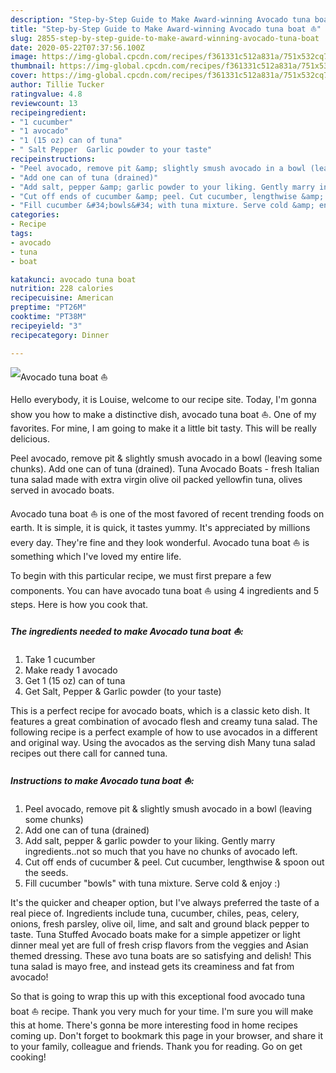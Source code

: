 ```yaml
---
description: "Step-by-Step Guide to Make Award-winning Avocado tuna boat ⛵"
title: "Step-by-Step Guide to Make Award-winning Avocado tuna boat ⛵"
slug: 2855-step-by-step-guide-to-make-award-winning-avocado-tuna-boat
date: 2020-05-22T07:37:56.100Z
image: https://img-global.cpcdn.com/recipes/f361331c512a831a/751x532cq70/avocado-tuna-boat-⛵-recipe-main-photo.jpg
thumbnail: https://img-global.cpcdn.com/recipes/f361331c512a831a/751x532cq70/avocado-tuna-boat-⛵-recipe-main-photo.jpg
cover: https://img-global.cpcdn.com/recipes/f361331c512a831a/751x532cq70/avocado-tuna-boat-⛵-recipe-main-photo.jpg
author: Tillie Tucker
ratingvalue: 4.8
reviewcount: 13
recipeingredient:
- "1 cucumber"
- "1 avocado"
- "1 (15 oz) can of tuna"
- " Salt Pepper  Garlic powder to your taste"
recipeinstructions:
- "Peel avocado, remove pit &amp; slightly smush avocado in a bowl (leaving some chunks)"
- "Add one can of tuna (drained)"
- "Add salt, pepper &amp; garlic powder to your liking. Gently marry ingredients..not so much that you have no chunks of avocado left."
- "Cut off ends of cucumber &amp; peel. Cut cucumber, lengthwise &amp; spoon out the seeds."
- "Fill cucumber &#34;bowls&#34; with tuna mixture. Serve cold &amp; enjoy :)"
categories:
- Recipe
tags:
- avocado
- tuna
- boat

katakunci: avocado tuna boat 
nutrition: 228 calories
recipecuisine: American
preptime: "PT26M"
cooktime: "PT38M"
recipeyield: "3"
recipecategory: Dinner

---
```



![Avocado tuna boat ⛵](https://img-global.cpcdn.com/recipes/f361331c512a831a/751x532cq70/avocado-tuna-boat-⛵-recipe-main-photo.jpg)

Hello everybody, it is Louise, welcome to our recipe site. Today, I'm gonna show you how to make a distinctive dish, avocado tuna boat ⛵. One of my favorites. For mine, I am going to make it a little bit tasty. This will be really delicious.

Peel avocado, remove pit &amp; slightly smush avocado in a bowl (leaving some chunks). Add one can of tuna (drained). Tuna Avocado Boats - fresh Italian tuna salad made with extra virgin olive oil packed yellowfin tuna, olives served in avocado boats.

Avocado tuna boat ⛵ is one of the most favored of recent trending foods on earth. It is simple, it is quick, it tastes yummy. It's appreciated by millions every day. They're fine and they look wonderful. Avocado tuna boat ⛵ is something which I've loved my entire life.


To begin with this particular recipe, we must first prepare a few components. You can have avocado tuna boat ⛵ using 4 ingredients and 5 steps. Here is how you cook that.

<!--inarticleads1-->

##### The ingredients needed to make Avocado tuna boat ⛵:

1. Take 1 cucumber
1. Make ready 1 avocado
1. Get 1 (15 oz) can of tuna
1. Get  Salt, Pepper &amp; Garlic powder (to your taste)


This is a perfect recipe for avocado boats, which is a classic keto dish. It features a great combination of avocado flesh and creamy tuna salad. The following recipe is a perfect example of how to use avocados in a different and original way. Using the avocados as the serving dish Many tuna salad recipes out there call for canned tuna. 

<!--inarticleads2-->

##### Instructions to make Avocado tuna boat ⛵:

1. Peel avocado, remove pit &amp; slightly smush avocado in a bowl (leaving some chunks)
1. Add one can of tuna (drained)
1. Add salt, pepper &amp; garlic powder to your liking. Gently marry ingredients..not so much that you have no chunks of avocado left.
1. Cut off ends of cucumber &amp; peel. Cut cucumber, lengthwise &amp; spoon out the seeds.
1. Fill cucumber &#34;bowls&#34; with tuna mixture. Serve cold &amp; enjoy :)


It&#39;s the quicker and cheaper option, but I&#39;ve always preferred the taste of a real piece of. Ingredients include tuna, cucumber, chiles, peas, celery, onions, fresh parsley, olive oil, lime, and salt and ground black pepper to taste. Tuna Stuffed Avocado boats make for a simple appetizer or light dinner meal yet are full of fresh crisp flavors from the veggies and Asian themed dressing. These avo tuna boats are so satisfying and delish! This tuna salad is mayo free, and instead gets its creaminess and fat from avocado! 

So that is going to wrap this up with this exceptional food avocado tuna boat ⛵ recipe. Thank you very much for your time. I'm sure you will make this at home. There's gonna be more interesting food in home recipes coming up. Don't forget to bookmark this page in your browser, and share it to your family, colleague and friends. Thank you for reading. Go on get cooking!
